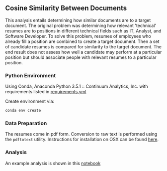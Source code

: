## Cosine Similarity Between Documents

This analysis entails determining how similar documents are to a target document.  The original problem was determining how relevant 'technical' resumes are to positions in different technical fields such as IT, Analyst, and Software Developer.  To solve this problem, resumes of employees who already fill a position are combined to create a target document.  Then a set of candidate resumes is compared for similarity to the target document.  The end result does not assess how well a candidate may perform at a particular position but should associate people with relevant resumes to a particular position.

### Python Environment
Using Conda, Anaconda Python 3.5.1 :: Continuum Analytics, Inc. with requirements listed in [requirements.yml]()

Create environment via:
``` bash
conda env create
```

### Data Preparation

The resumes come in pdf form. Conversion to raw text is performed using the `pdftotext` utility.  Instructions for installation on OSX can be found [here](http://macappstore.org/pdftotext/).

### Analysis

An example analysis is shown in this [notebook](https://github.com/blakeboswell/nlp-resume/blob/master/newsgroup_test.ipynb)
